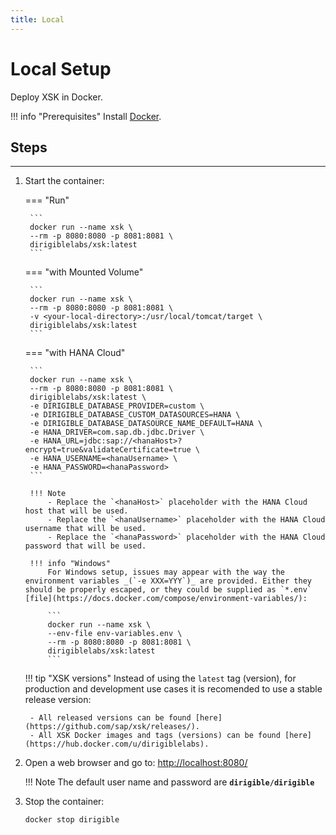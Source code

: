 ```yaml
---
title: Local
---
```


Local Setup
===


Deploy XSK in Docker.
    
!!! info "Prerequisites"
    Install [Docker](https://docs.docker.com/engine/installation/).


## Steps
---
      
1. Start the container:

    === "Run"

        ```
        docker run --name xsk \
        --rm -p 8080:8080 -p 8081:8081 \
        dirigiblelabs/xsk:latest
        ```

    === "with Mounted Volume"

        ```
        docker run --name xsk \
        --rm -p 8080:8080 -p 8081:8081 \
        -v <your-local-directory>:/usr/local/tomcat/target \
        dirigiblelabs/xsk:latest
        ```

    === "with HANA Cloud"

        ```
        docker run --name xsk \
        --rm -p 8080:8080 -p 8081:8081 \
        dirigiblelabs/xsk:latest \
        -e DIRIGIBLE_DATABASE_PROVIDER=custom \
        -e DIRIGIBLE_DATABASE_CUSTOM_DATASOURCES=HANA \
        -e DIRIGIBLE_DATABASE_DATASOURCE_NAME_DEFAULT=HANA \
        -e HANA_DRIVER=com.sap.db.jdbc.Driver \
        -e HANA_URL=jdbc:sap://<hanaHost>?encrypt=true&validateCertificate=true \
        -e HANA_USERNAME=<hanaUsername> \
        -e HANA_PASSWORD=<hanaPassword>
        ```

        !!! Note
            - Replace the `<hanaHost>` placeholder with the HANA Cloud host that will be used.
            - Replace the `<hanaUsername>` placeholder with the HANA Cloud username that will be used.
            - Replace the `<hanaPassword>` placeholder with the HANA Cloud password that will be used.

        !!! info "Windows"
            For Windows setup, issues may appear with the way the environment variables _(`-e XXX=YYY`)_ are provided. Either they should be properly escaped, or they could be supplied as `*.env` [file](https://docs.docker.com/compose/environment-variables/):
            
            ```
            docker run --name xsk \
            --env-file env-variables.env \
            --rm -p 8080:8080 -p 8081:8081 \
            dirigiblelabs/xsk:latest
            ```

    !!! tip "XSK versions"
        Instead of using the `latest` tag (version), for production and development use cases it is recomended to use a stable release version:
        
        - All released versions can be found [here](https://github.com/sap/xsk/releases/).
        - All XSK Docker images and tags (versions) can be found [here](https://hub.docker.com/u/dirigiblelabs).


1. Open a web browser and go to: [http://localhost:8080/](http://localhost:8080/)

    !!! Note
        The default user name and password are **`dirigible/dirigible`**

1. Stop the container:

    ```
    docker stop dirigible
    ```
